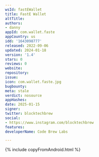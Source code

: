 ```yaml
---
wsId: fastEWallet
title: FastE Wallet
altTitle: 
authors:
- danny
appId: com.wallet.faste
appCountry: us
idd: '1643098777'
released: 2022-09-06
updated: 2024-01-18
version: '1.4'
stars: 0
reviews: 0
website: 
repository: 
issue: 
icon: com.wallet.faste.jpg
bugbounty: 
meta: stale
verdict: nosource
appHashes: 
date: 2025-01-15
signer: 
twitter: blocktechbrew
social:
- https://www.instagram.com/blocktechbrew
features: 
developerName: Code Brew Labs

---
```


{% include copyFromAndroid.html %}
